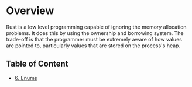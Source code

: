 # Overview

Rust is a low level programming capable of ignoring the memory allocation problems. It does this by using the ownership and borrowing system. The trade-off is that the programmer must be extremely aware of how values are pointed to, particularly values that are stored on the process's heap.

## Table of Content
- [6. Enums](ch06_00_enums.md)
